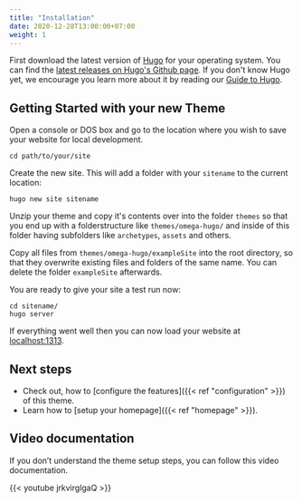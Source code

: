 ```yaml
---
title: "Installation"
date: 2020-12-28T13:00:00+07:00
weight: 1
---
```


First download the latest version of [Hugo](https://gohugo.io/getting-started/installing/) for your operating system. You can find the [latest releases on Hugo's Github page](https://github.com/gohugoio/hugo/releases). If you don't know Hugo yet, we encourage you learn more about it by reading our [Guide to Hugo](https://docs.gethugothemes.com/guide/).

## Getting Started with your new Theme

Open a console or DOS box and go to the location where you wish to save your website for local development.

```shell
cd path/to/your/site
```

Create the new site. This will add a folder with your `sitename` to the current location:

```shell
hugo new site sitename
```

Unzip your theme and copy it's contents over into the folder `themes` so that you end up with a folderstructure like `themes/omega-hugo/` and inside of this folder having subfolders like `archetypes`, `assets` and others.

Copy all files from `themes/omega-hugo/exampleSite` into the root directory, so that they overwrite existing files and folders of the same name. You can delete the folder `exampleSite` afterwards.

You are ready to give your site a test run now:

```shell
cd sitename/
hugo server
```

If everything went well then you can now load your website at [localhost:1313](http://localhost:1313/).

## Next steps

- Check out, how to [configure the features]({{< ref "configuration" >}}) of this theme.
- Learn how to [setup your homepage]({{< ref "homepage" >}}).

## Video documentation

If you don’t understand the theme setup steps, you can follow this video documentation.

{{< youtube jrkvirglgaQ >}}

